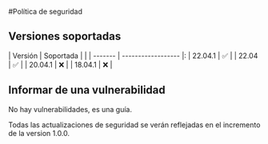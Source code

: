 #Política de seguridad

## Versiones soportadas

| Versión | Soportada | |
| ------- | ------------------ |:
| 22.04.1 | :white_check_mark: |
| 22.04 | :white_check_mark: |
| 20.04.1 | :x:                |
| 18.04.1 | :x:                |

## Informar de una vulnerabilidad

No hay vulnerabilidades, es una guía.

Todas las actualizaciones de seguridad se verán reflejadas en el incremento de la version 1.0.0.
